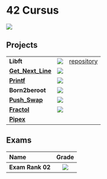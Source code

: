 # 42 Cursus

[![](https://badge42.vercel.app/api/v2/cldy6bu0000060fmk7xt0ylzk/stats?cursusId=21&coalitionId=46)](https://github.com/JaeSeoKim/badge42)

## Projects
|  |  | |
| :----------------- |:-------------------: | :-------------------: |
| **Libft**                                  | [![](https://badge42.vercel.app/api/v2/cldy6bu0000060fmk7xt0ylzk/project/2881963)](https://github.com/Elnop/liblp_c) | [repository](https://github.com/Elnop/liblp_c) |
| [**Get_Next_Line**](https://github.com/Elnop/liblp_c/tree/master/get_next_line) | [![](https://badge42.vercel.app/api/v2/cldy6bu0000060fmk7xt0ylzk/project/2897675)](https://github.com/Elnop/liblp_c/tree/master/get_next_line) |
| [**Printf**](https://github.com/Elnop/liblp_c/tree/master/liblp_printf)      | [![](https://badge42.vercel.app/api/v2/cldy6bu0000060fmk7xt0ylzk/project/2884030)](https://github.com/Elnop/liblp_c/tree/master/liblp_printf)  |
| **Born2beroot**                                                                 | ![](https://badge42.vercel.app/api/v2/cldy6bu0000060fmk7xt0ylzk/project/2897741)                                                               |
| [**Push_Swap**](https://github.com/Elnop/42-push_swap)                          | [![](https://badge42.vercel.app/api/v2/cldy6bu0000060fmk7xt0ylzk/project/2924641)](https://github.com/Elnop/42-push_swap)                      |
| [**Fractol**](https://github.com/Elnop/42-Fract-ol)                             | [![](https://badge42.vercel.app/api/v2/cldy6bu0000060fmk7xt0ylzk/project/2940680)](https://github.com/Elnop/42-Fract-ol)                       |
| [**Pipex**](https://github.com/Elnop/42-Pipex)                                  | |

## Exams
| Name | Grade |
| :----------------- |:-------------------:|
| **Exam Rank 02**   | ![](https://badge42.vercel.app/api/v2/cldy6bu0000060fmk7xt0ylzk/project/2920973) |
